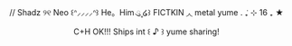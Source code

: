 <p align="center">
// Shadz ୨୧ Neo
꒰ᐢ⸝⸝⸝⸝ᐢ꒱ He。Him ུ۪۪ ໒꒱
FICTKIN ◞◟ metal yume . ݁₊ ⊹
16 ₊ ★ C+H OK!!!
Ships int ꒰ ♪ ꒱ yume sharing!</p>
